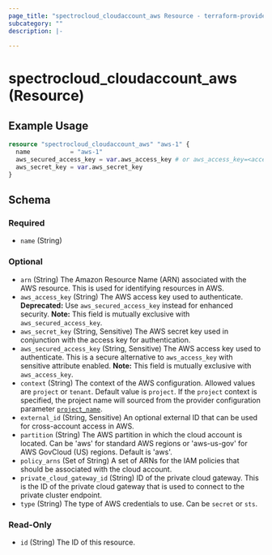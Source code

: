```yaml
---
page_title: "spectrocloud_cloudaccount_aws Resource - terraform-provider-spectrocloud"
subcategory: ""
description: |-
  
---
```


# spectrocloud_cloudaccount_aws (Resource)

  

## Example Usage

```terraform
resource "spectrocloud_cloudaccount_aws" "aws-1" {
  name           = "aws-1"
  aws_secured_access_key = var.aws_access_key # or aws_access_key=<access_key>
  aws_secret_key = var.aws_secret_key
}
```


<!-- schema generated by tfplugindocs -->
## Schema

### Required

- `name` (String)

### Optional

- `arn` (String) The Amazon Resource Name (ARN) associated with the AWS resource. This is used for identifying resources in AWS.
- `aws_access_key` (String) The AWS access key used to authenticate. **Deprecated:** Use `aws_secured_access_key` instead for enhanced security. **Note:** This field is mutually exclusive with `aws_secured_access_key`.
- `aws_secret_key` (String, Sensitive) The AWS secret key used in conjunction with the access key for authentication.
- `aws_secured_access_key` (String, Sensitive) The AWS access key used to authenticate. This is a secure alternative to `aws_access_key` with sensitive attribute enabled. **Note:** This field is mutually exclusive with `aws_access_key`.
- `context` (String) The context of the AWS configuration. Allowed values are `project` or `tenant`. Default value is `project`. If  the `project` context is specified, the project name will sourced from the provider configuration parameter [`project_name`](https://registry.terraform.io/providers/spectrocloud/spectrocloud/latest/docs#schema).
- `external_id` (String, Sensitive) An optional external ID that can be used for cross-account access in AWS.
- `partition` (String) The AWS partition in which the cloud account is located. 
Can be 'aws' for standard AWS regions or 'aws-us-gov' for AWS GovCloud (US) regions.
Default is 'aws'.
- `policy_arns` (Set of String) A set of ARNs for the IAM policies that should be associated with the cloud account.
- `private_cloud_gateway_id` (String) ID of the private cloud gateway. This is the ID of the private cloud gateway that is used to connect to the private cluster endpoint.
- `type` (String) The type of AWS credentials to use. Can be `secret` or `sts`.

### Read-Only

- `id` (String) The ID of this resource.